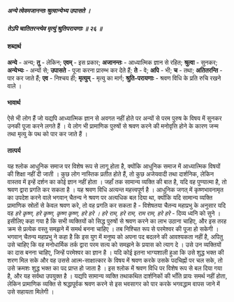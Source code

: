 ##### अन्ये त्वेवमजानन्तः श्रुत्वान्येभ्य उपासते ।
##### तेऽपि चातितरन्त्येव मृत्युं श्रुतिपरायणाः ॥ २६ ॥

#### शब्दार्थ

**अन्ये** - अन्य; **तु** - लेकिन; **एवम्** - इस प्रकार; **अजानन्तः** - आध्यात्मिक ज्ञान से रहित; **श्रुत्वा** - सुनकर; **अन्येभ्यः** - अन्यों से; **उपासते** - पूजा करना प्रारम्भ कर देते हैं; **ते** - वे; **अपि** - भी; **च** - तथा; **अतितरन्ति** - पार कर जाते हैं; **एव** - निश्चय ही; **मृत्युम्** - मृत्यु का मार्ग; **श्रुति-परायणाः** - श्रवण विधि के प्रति रुचि रखने वाले ।

#### भावार्थ

ऐसे भी लोग हैं जो यद्यपि आध्यात्मिक ज्ञान से अवगत नहीं होते पर अन्यों से परम पुरुष के विषय में सुनकर उनकी पूजा करने लगते हैं । ये लोग भी प्रामाणिक पुरुषों से श्रवण करने की मनोवृत्ति होने के कारण जन्म तथा मृत्यु के पथ को पार कर जाते हैं ।

#### तात्पर्य

यह श्लोक आधुनिक समाज पर विशेष रूप से लागू होता है, क्योंकि आधुनिक समाज में आध्यात्मिक विषयों की शिक्षा नहीं दी जाती । कुछ लोग नास्तिक प्रतीत होते हैं, तो कुछ अजेयवादी तथा दार्शनिक, लेकिन वास्तव में इन्हें दर्शन का कोई ज्ञान नहीं होता । जहाँ तक सामान्य व्यक्ति की बात है, यदि वह पुण्यात्मा है, तो श्रवण द्वारा प्रगति कर सकता है । यह श्रवण विधि अत्यन्त महत्त्वपूर्ण है । आधुनिक जगत् में कृष्णभावनामृत का उपदेश करने वाले भगवान् चैतन्य ने श्रवण पर अत्यधिक बल दिया था, क्योंकि यदि सामान्य व्यक्ति प्रामाणिक स्रोतों से केवल श्रवण करे, तो वह प्रगति कर सकता है - विशेषतया चैतन्य महाप्रभु के अनुसार यदि वह *हरे कृष्ण, हरे कृष्ण, कृष्ण कृष्ण, हरे हरे । हरे राम, हरे राम, राम राम, हरे हरे* - दिव्य ध्वनि को सुने । इसीलिए कहा गया है कि सभी व्यक्तियों को सिद्ध पुरुषों से श्रवण करने का लाभ उठाना चाहिए, और इस तरह क्रम से प्रत्येक वस्तु समझने में समर्थ बनना चाहिए । तब निश्चित रूप से परमेश्वर की पूजा हो सकेगी । भगवान् चैतन्य महाप्रभु ने कहा है कि इस युग में मनुष्य को अपना पद बदलने की आवश्यकता नहीं है, अपितु उसे चाहिए कि वह मनोधार्मिक तर्क द्वारा परम सत्य को समझने के प्रयास को त्याग दे । उसे उन व्यक्तियों का दास बनना चाहिए, जिन्हें परमेश्वर का ज्ञान है । यदि कोई इतना भाग्यशाली हुआ कि उसे शुद्ध भक्त की शरण मिल सके और वह उससे आत्म-साक्षात्कार के विषय में श्रवण करके उसके पदचिह्नों पर चल सके, तो उसे क्रमशः शुद्ध भक्त का पद प्राप्त हो जाता है । इस श्लोक में श्रवण विधि पर विशेष रूप से बल दिया गया है, और यह सर्वथा उपयुक्त है । यद्यपि सामान्य व्यक्ति तथाकथित दार्शनिकों की भाँति प्रायः समर्थ नहीं होता, लेकिन प्रामाणिक व्यक्ति से श्रद्धापूर्वक श्रवण करने से इस भवसागर को पार करके भगवद्धाम वापस जाने में उसे सहायता मिलेगी ।